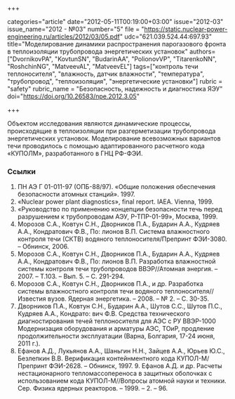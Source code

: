 +++

categories="article"
date="2012-05-11T00:19:00+03:00"
issue="2012-03"
issue_name="2012 - №03"
number="5"
file = "https://static.nuclear-power-engineering.ru/articles/2012/03/05.pdf"
udc="621.039.524.44:697.93"
title="Моделирование динамики распространения парогазового фронта в теплоизоляции трубопровода энергетических установок"
authors=["DvornikovPA", "KovtunSN", "BudarinAA", "PolionovVP", "TitarenkoNN", "RoshchinNG", "MatveevAL", "MatveevEL"]
tags=["контроль течи теплоносителя", "влажность, датчик влажности", "температура", "трубопровод", "теплоизоляция", "энергетические установки"]
rubric = "safety"
rubric_name = "Безопасность, надежность и диагностика ЯЭУ"
doi="https://doi.org/10.26583/npe.2012.3.05"

+++

Объектом исследования являются динамические процессы, происходящие в теплоизоляции при разгерметизации трубопровода энергетических установок. Моделирование всевозможных вариантов течи проводилось с помощью адаптированного расчетного кода «КУПОЛМ», разработанного в ГНЦ РФ-ФЭИ.

### Ссылки

1. ПН АЭ Г 01-011-97 (ОПБ-88/97). «Общие положения обеспечения безопасности атомных станций». 1997. 
2. «Nuclear power plant diagnostics», final report. IAEA. Vienna, 1999. 
3. «Руководство по применению концепции безопасности течь перед разрушением к трубопроводам АЭУ, Р-ТПР-01-99», Москва, 1999. 
4. Морозов С.А., Ковтун С.Н., Дворников П.А., Бударин А.А., Кудряев А.А., Кондратович Ф.В., По: лионов В.П. Система влажностного контроля течи (СКТВ) водяного теплоносителя/Препринт ФЭИ-3080. – Обнинск, 2006. 
5. Морозов С.А., Ковтун С.Н., Дворников П.А., Бударин А.А., Кудряев А.А., Кондратович Ф.В., По: лионов В.П. Разработка влажностной системы контроля течи трубопроводов ВВЭР//Атомная энергия. – 2007. – Т.103. – Вып. 5. – С. 291-294. 
6. Морозов С.А., Ковтун С.Н., Дворников П.А., и др. Разработка системы влажностного контроля течи водяного теплоносителя//Известия вузов. Ядерная энергетика. – 2008. – № 2. – С. 30-35. 
7. Дворников П.А., Ковтун С.Н., Бударин А.А., Шутов С.С., Шутов П.С., Кудряев А.А., Кондрато: вич Ф.В. Средства технического диагностирования течей теплоносителя для АЭС с РУ ВВЭР-1000 Модернизация оборудования и арматуры АЭС, ТОиР, продление продолжительности эксплуатации (Варна, Болгария, 17-24 июня, 2011 г.). 
8. Ефанов А.Д., Лукьянов А.А., Шаньгин Н.Н., Зайцев А.А., Юрьев Ю.С., Безлепкин В.В. Верификация контейнментного кода КУПОЛ-М/Препринт ФЭИ-2628. – Обнинск, 1997. 9. Ефанов А.Д. и др. Расчеты нестационарного тепломассопереноса в защитных оболочках с использованием кода КУПОЛ-М//Вопросы атомной науки и техники. Сер. Физика ядерных реакторов. – 1999. – 2. – 96.